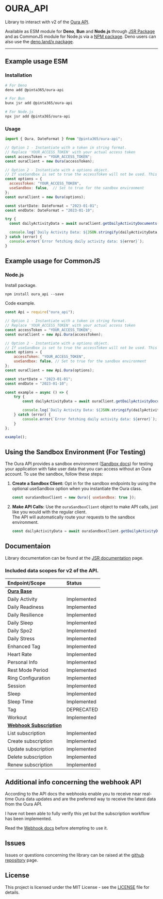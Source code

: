 # OURA_API

Library to interact with v2 of the [Oura API](https://cloud.ouraring.com/v2/docs).

Available as ESM module for **Deno**, **Bun** and **Node.js** through [JSR Package](https://jsr.io/@pinta365/oura-api)
and as CommonJS module for Node.js via a [NPM package](https://www.npmjs.com/package/oura_api). Deno users can also use
the [deno.land/x package](https://deno.land/x/oura_api).

---

## Example usage ESM

### Installation

```bash
# For Deno
deno add @pinta365/oura-api

# For Bun
bunx jsr add @pinta365/oura-api

# For Node.js
npx jsr add @pinta365/oura-api
```

### Usage

```javascript
import { Oura, DateFormat } from "@pinta365/oura-api";

// Option 1 - Instantiate with a token in string format.
// Replace 'YOUR_ACCESS_TOKEN' with your actual access token
const accessToken = "YOUR_ACCESS_TOKEN";
const ouraClient = new Oura(accessToken);

// Option 2 - Instantiate with a options object.
// If useSandbox is set to true the accessToken will not be used. This is also the only way to opt into the sandbox environment. See more details about the sandbox further down.
const options = {
  accessToken: "YOUR_ACCESS_TOKEN",
  useSandbox: false,  // Set to true for the sandbox environment
};
const ouraClient = new Oura(options);

const startDate: DateFormat = "2023-01-01";
const endDate: DateFormat = "2023-01-10";

try {
  const dailyActivityData = await ouraClient.getDailyActivityDocuments(startDate, endDate);

  console.log(`Daily Activity Data: ${JSON.stringify(dailyActivityData, null, 4)}`);
} catch (error) {
  console.error(`Error fetching daily activity data: ${error}`);
}
```

## Example usage for CommonJS

### Node.js

Install package.

```
npm install oura_api --save
```

Code example.

```javascript
const Api = require("oura_api");

// Option 1 - Instantiate with a token in string format.
// Replace 'YOUR_ACCESS_TOKEN' with your actual access token
const accessToken = "YOUR_ACCESS_TOKEN";
const ouraClient = new Api.Oura(accessToken);

// Option 2 - Instantiate with a options object.
// If useSandbox is set to true the accessToken will not be used. This is also the only way to opt into the sandbox environment. See more details about the sandbox further down.
const options = {
    accessToken: "YOUR_ACCESS_TOKEN",
    useSandbox: false, // Set to true for the sandbox environment
};
const ouraClient = new Api.Oura(options);

const startDate = "2023-01-01";
const endDate = "2023-01-10";

const example = async () => {
    try {
        const dailyActivityData = await ouraClient.getDailyActivityDocuments(startDate, endDate);

        console.log(`Daily Activity Data: ${JSON.stringify(dailyActivityData, null, 4)}`);
    } catch (error) {
        console.error(`Error fetching daily activity data: ${error}`);
    }
};

example();
```

## Using the Sandbox Environment (For Testing)

The Oura API provides a sandbox environment ([Sandbox docs](https://cloud.ouraring.com/v2/docs#tag/Sandbox-Routes)) for
testing your application with fake user data that you can access without an Oura account. To use the sandbox, follow
these steps:

1. **Create a Sandbox Client:** Opt in for the sandbox endpoints by using the optional useSandbox option when you
   instantiate the Oura class.
   ```javascript
   const ouraSandboxClient = new Oura({ useSandbox: true });
   ```
2. **Make API Calls:** Use the `ouraSandboxClient` object to make API calls, just like you would with the regular
   client.\
   The API will automatically route your requests to the sandbox environment.
   ```javascript
   const dailyActivityData = await ouraSandboxClient.getDailyActivityDocuments(startDate, endDate);
   ```

## Documentaion

Library documentation can be found at the [JSR documentation](https://jsr.io/@pinta365/oura-api/doc) page.

### Included data scopes for v2 of the API.

| Endpoint/Scope                                                              | Status      |
| :-------------------------------------------------------------------------- | :---------- |
| **[Oura Base](https://jsr.io/@pinta365/oura-api/doc/~/Oura)**               |             |
| Daily Activity                                                              | Implemented |
| Daily Readiness                                                             | Implemented |
| Daily Resilience                                                            | Implemented |
| Daily Sleep                                                                 | Implemented |
| Daily Spo2                                                                  | Implemented |
| Daily Stress                                                                | Implemented |
| Enhanced Tag                                                                | Implemented |
| Heart Rate                                                                  | Implemented |
| Personal Info                                                               | Implemented |
| Rest Mode Period                                                            | Implemented |
| Ring Configuration                                                          | Implemented |
| Session                                                                     | Implemented |
| Sleep                                                                       | Implemented |
| Sleep Time                                                                  | Implemented |
| Tag                                                                         | DEPRECATED  |
| Workout                                                                     | Implemented |
| **[Webhook Subscription](https://jsr.io/@pinta365/oura-api/doc/~/Webhook)** |             |
| List subscription                                                           | Implemented |
| Create subscription                                                         | Implemented |
| Update subscription                                                         | Implemented |
| Delete subscription                                                         | Implemented |
| Renew subscription                                                          | Implemented |

## Additional info concerning the webhook API

According to the API docs the webhooks enable you to receive near real-time Oura data updates and are the preferred way
to receive the latest data from the Oura API.

I have not been able to fully verify this yet but the subscription workflow has been implemented.

Read the [Webhook docs](https://cloud.ouraring.com/v2/docs#tag/Webhook-Subscription-Routes) before atempting to use it.

## Issues

Issues or questions concerning the library can be raised at the
[github repository](https://github.com/Pinta365/oura_api/issues) page.

## License

This project is licensed under the MIT License - see the [LICENSE](LICENSE) file for details.
